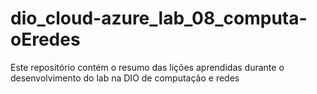 # dio_cloud-azure_lab_08_computa-oEredes
Este repositório contém o resumo das lições aprendidas durante o desenvolvimento do lab na DIO de computação e redes
